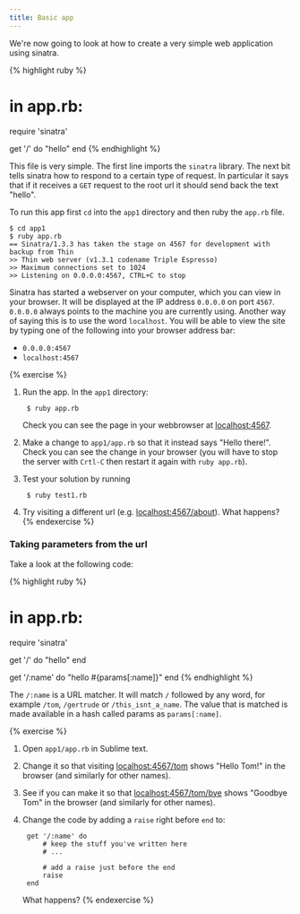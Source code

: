 ```yaml
---
title: Basic app
---
```


We're now going to look at how to create a very simple web application using sinatra.

{% highlight ruby %}
# in app.rb:

require 'sinatra'

get '/' do
    "hello"
end
{% endhighlight %}

This file is very simple. The first line imports the `sinatra` library. The next bit tells sinatra how to respond to a certain type of request. In particular it says that if it receives a `GET` request to the root url it should send back the text "hello".

To run this app first `cd` into the `app1` directory and then ruby the `app.rb` file.

    $ cd app1
    $ ruby app.rb
    == Sinatra/1.3.3 has taken the stage on 4567 for development with backup from Thin
    >> Thin web server (v1.3.1 codename Triple Espresso)
    >> Maximum connections set to 1024
    >> Listening on 0.0.0.0:4567, CTRL+C to stop

Sinatra has started a webserver on your computer, which you can view in your browser. It will be displayed at the IP address `0.0.0.0` on port `4567`. `0.0.0.0` always points to the machine you are currently using. Another way of saying this is to use the word `localhost`. You will be able to view the site by typing one of the following into your browser address bar:

* `0.0.0.0:4567`
* `localhost:4567`

{% exercise %}
1. Run the app. In the `app1` directory:

        $ ruby app.rb

     Check you can see the page in your webbrowser at [localhost:4567](http://localhost:4567).
2. Make a change to `app1/app.rb` so that it instead says "Hello there!". Check you can see the change in your browser (you will have to stop the server with `Crtl-C` then restart it again with `ruby app.rb`).
3. Test your solution by running

        $ ruby test1.rb

4. Try visiting a different url (e.g. [localhost:4567/about](http://localhost:4567/about)). What happens?
{% endexercise %}

### Taking parameters from the url

Take a look at the following code:

{% highlight ruby %}
# in app.rb:

require 'sinatra'

get '/' do
    "hello"
end

get '/:name' do
    "hello #{params[:name]}"
end
{% endhighlight %}

The `/:name` is a URL matcher. It will match `/` followed by any word, for example `/tom`, `/gertrude` or `/this_isnt_a_name`. The value that is matched is made available in a hash called params as `params[:name]`.

{% exercise %}
1. Open `app1/app.rb` in Sublime text.
2. Change it so that visiting [localhost:4567/tom](http://localhost:4567/tom) shows "Hello Tom!" in the browser (and similarly for other names).
3. See if you can make it so that [localhost:4567/tom/bye](http://localhost:4567/tom/bye) shows "Goodbye Tom" in the browser (and similarly for other names).
4. Change the code by adding a `raise` right before `end` to:

        get '/:name' do
            # keep the stuff you've written here
            # ...

            # add a raise just before the end
            raise
        end

    What happens? 
{% endexercise %}